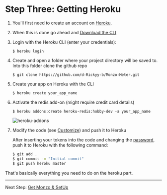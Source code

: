 Step Three: Getting Heroku
===

1. You'll first need to create an account on [Heroku](https://www.heroku.com/).
2. When this is done go ahead and [Download the CLI](https://devcenter.heroku.com/articles/heroku-cli#download-and-install)
3. Login with the Heroku CLI (enter your credentials):

   `$ heroku login`

4. Create and open a folder where your project directory will be saved to.
   Into this folder clone the github repo

   `$ git clone https://github.com/d-Rickyy-b/Monzo-Meter.git`

5. Create your app on Heroku with the CLI

   `$ heroku create your_app_name`

6. Activate the redis add-on (might require credit card details)

   `$ heroku addons:create heroku-redis:hobby-dev -a your_app_name`

   ![heroku-addons](https://raw.githubusercontent.com/d-Rickyy-b/Monzo-Meter/master/documentation/images/heroku_addons.png)

7. Modify the code (see [Customize](https://github.com/d-Rickyy-b/Monzo-Meter/tree/master/documentation/5_Customize.md)) and push it to Heroku

   After inserting your tokens into the code and changing the [password](https://github.com/d-Rickyy-b/Monzo-Meter/blob/master/heroku/web.py#L37), push it to Heroku with the following command:

   ```bash
   $ git add .
   $ git commit -m "Initial commit"
   $ git push heroku master
   ```

That's basically everything you need to do on the heroku part.
___
Next Step: [Get Monzo & SetUp](https://github.com/d-Rickyy-b/Monzo-Meter/tree/master/documentation/4_Monzo.md)
